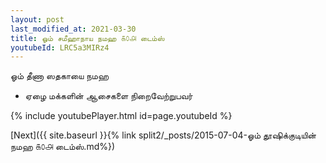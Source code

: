```yaml
---
layout: post
last_modified_at: 2021-03-30
title: ஓம் சமீஹாநாய நமஹ ௧௦௮ டைம்ஸ்
youtubeId: LRC5a3MIRz4
---
```

 
 
 ஓம் தீணா ஸதகாயை நமஹ  
 
 -  ஏழை மக்களின் ஆசைகளை நிறைவேற்றுபவர் 
 
  
 
  
 
 
 
 
 
 


{% include youtubePlayer.html id=page.youtubeId %}
 
[Next]({{ site.baseurl }}{% link  split2/_posts/2015-07-04-ஓம் தூஷிக்குடியின் நமஹ ௧௦௮ டைம்ஸ்.md%})
 
